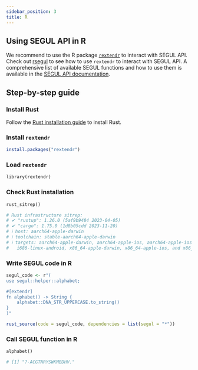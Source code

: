 ```yaml
---
sidebar_position: 3
title: R
---
```


## Using SEGUL API in R

We recommend to use the R package [`rextendr`](https://extendr.github.io/rextendr/index.html) to interact with SEGUL API. Check out [rsegul](https://github.com/hhandika/rsegul) to see how to use `rextendr` to interact with SEGUL API. A comprehensive list of available SEGUL functions and how to use them is available in the [SEGUL API documentation](https://docs.rs/segul/latest/segul/index.html).

## Step-by-step guide

### Install Rust

Follow the [Rust installation guide](https://www.rust-lang.org/tools/install) to install Rust.

### Install `rextendr`

```r
install.packages("rextendr")
```

### Load `rextendr`

```python
library(rextendr)
```

### Check Rust installation

```python
rust_sitrep()

# Rust infrastructure sitrep:
# ✔ "rustup": 1.26.0 (5af9b9484 2023-04-05)
# ✔ "cargo": 1.75.0 (1d8b05cdd 2023-11-20)
# ℹ host: aarch64-apple-darwin
# ℹ toolchain: stable-aarch64-apple-darwin
# ℹ targets: aarch64-apple-darwin, aarch64-apple-ios, aarch64-apple-ios-sim, aarch64-linux-android, armv7-linux-androideabi,
#   i686-linux-android, x86_64-apple-darwin, x86_64-apple-ios, and x86_64-linux-android
```

### Write SEGUL code in R

```r
segul_code <- r"(
use segul::helper::alphabet;

#[extendr]
fn alphabet() -> String {
    alphabet::DNA_STR_UPPERCASE.to_string()
}
)"

rust_source(code = segul_code, dependencies = list(segul = "*"))
```

### Call SEGUL function in R

```python
alphabet()

# [1] "?-ACGTNRYSWKMBDHV."
```
